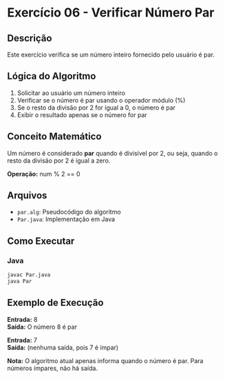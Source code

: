 # Exercício 06 - Verificar Número Par

## Descrição

Este exercício verifica se um número inteiro fornecido pelo usuário é par.

## Lógica do Algoritmo

1. Solicitar ao usuário um número inteiro
2. Verificar se o número é par usando o operador módulo (%)
3. Se o resto da divisão por 2 for igual a 0, o número é par
4. Exibir o resultado apenas se o número for par

## Conceito Matemático

Um número é considerado **par** quando é divisível por 2, ou seja, quando o resto da divisão por 2 é igual a zero.

**Operação:** num % 2 == 0

## Arquivos

- `par.alg`: Pseudocódigo do algoritmo
- `Par.java`: Implementação em Java

## Como Executar

### Java
```bash
javac Par.java
java Par
```

## Exemplo de Execução

**Entrada:** 8  
**Saída:** O número 8 é par

**Entrada:** 7  
**Saída:** (nenhuma saída, pois 7 é ímpar)

**Nota:** O algoritmo atual apenas informa quando o número é par. Para números ímpares, não há saída.
